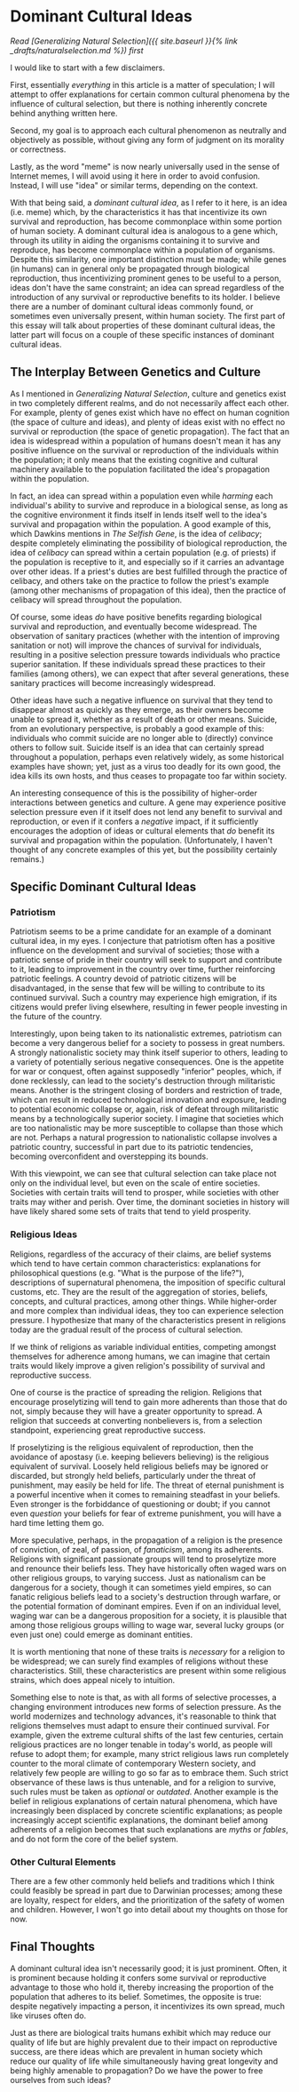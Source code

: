 # Dominant Cultural Ideas

*Read [Generalizing Natural Selection]({{ site.baseurl }}{% link _drafts/naturalselection.md %}) first*

I would like to start with a few disclaimers. 

First, essentially *everything* in this article is a matter of speculation; I will attempt to offer explanations for certain common cultural phenomena by the influence of cultural selection, but there is nothing inherently concrete behind anything written here.  

Second, my goal is to approach each cultural phenomenon as neutrally and objectively as possible, without giving any form of judgment on its morality or correctness.

Lastly, as the word "meme" is now nearly universally used in the sense of Internet memes, I will avoid using it here in order to avoid confusion. Instead, I will use "idea" or similar terms, depending on the context.

With that being said, a *dominant cultural idea*, as I refer to it here, is an idea (i.e. meme) which, by the characteristics it has that incentivize its own survival and reproduction, has become commonplace within some portion of human society. A dominant cultural idea is analogous to a gene which, through its utility in aiding the organisms containing it to survive and reproduce, has become commonplace within a population of organisms. Despite this similarity, one important distinction must be made; while genes (in humans) can in general only be propagated through biological reproduction, thus incentivizing prominent genes to be useful to a person, ideas don't have the same constraint; an idea can spread regardless of the introduction of any survival or reproductive benefits to its holder. I believe there are a number of dominant cultural ideas commonly found, or sometimes even universally present, within human society. The first part of this essay will talk about properties of these dominant cultural ideas, the latter part will focus on a couple of these specific instances of dominant cultural ideas.

## The Interplay Between Genetics and Culture

As I mentioned in *Generalizing Natural Selection*, culture and genetics exist in two completely different realms, and do not necessarily affect each other. For example, plenty of genes exist which have no effect on human cognition (the space of culture and ideas), and plenty of ideas exist with no effect no survival or reproduction (the space of genetic propagation). The fact that an idea is widespread within a population of humans doesn't mean it has any positive influence on the survival or reproduction of the individuals within the population; it only means that the existing cognitive and cultural machinery available to the population facilitated the idea's propagation within the population. 

In fact, an idea can spread within a population even while *harming* each individual's ability to survive and reproduce in a biological sense, as long as the cognitive environment it finds itself in lends itself well to the idea's survival and propagation within the population. A good example of this, which Dawkins mentions in *The Selfish Gene*, is the idea of *celibacy*; despite completely eliminating the possibility of biological reproduction, the idea of *celibacy* can spread within a certain population (e.g. of priests) if the population is receptive to it, and especially so if it carries an advantage over other ideas. If a priest's duties are best fulfilled through the practice of celibacy, and others take on the practice to follow the priest's example (among other mechanisms of propagation of this idea), then the practice of celibacy will spread throughout the population.

Of course, some ideas *do* have positive benefits regarding biological survival and reproduction, and eventually become widespread. The observation of sanitary practices (whether with the intention of improving sanitation or not) will improve the chances of survival for individuals, resulting in a positive selection pressure towards individuals who practice superior sanitation. If these individuals spread these practices to their families (among others), we can expect that after several generations, these sanitary practices will become increasingly widespread.

Other ideas have such a negative influence on survival that they tend to disappear almost as quickly as they emerge, as their owners become unable to spread it, whether as a result of death or other means. Suicide, from an evolutionary perspective, is probably a good example of this: individuals who commit suicide are no longer able to (directly) convince others to follow suit. Suicide itself is an idea that can certainly spread throughout a population, perhaps even relatively widely, as some historical examples have shown; yet, just as a virus too deadly for its own good, the idea kills its own hosts, and thus ceases to propagate too far within society.

An interesting consequence of this is the possibility of higher-order interactions between genetics and culture. A gene may experience positive selection pressure even if it itself does not lend any benefit to survival and reproduction, or even if it confers a *negative* impact, if it sufficiently encourages the adoption of ideas or cultural elements that *do* benefit its survival and propagation within the population. (Unfortunately, I haven't thought of any concrete examples of this yet, but the possibility certainly remains.)

## Specific Dominant Cultural Ideas

### Patriotism

Patriotism seems to be a prime candidate for an example of a dominant cultural idea, in my eyes. I conjecture that patriotism often has a positive influence on the development and survival of societies; those with a patriotic sense of pride in their country will seek to support and contribute to it, leading to improvement in the country over time, further reinforcing patriotic feelings. A country devoid of patriotic citizens will be disadvantaged, in the sense that few will be willing to contribute to its continued survival. Such a country may experience high emigration, if its citizens would prefer living elsewhere, resulting in fewer people investing in the future of the country.

Interestingly, upon being taken to its nationalistic extremes, patriotism can become a very dangerous belief for a society to possess in great numbers. A strongly nationalistic society may think itself superior to others, leading to a variety of potentially serious negative consequences. One is the appetite for war or conquest, often against supposedly "inferior" peoples, which, if done recklessly, can lead to the society's destruction through militaristic means. Another is the stringent closing of borders and restriction of trade, which can result in reduced technological innovation and exposure, leading to potential economic collapse or, again, risk of defeat through militaristic means by a technologically superior society. I imagine that societies which are too nationalistic may be more susceptible to collapse than those which are not. Perhaps a natural progression to nationalistic collapse involves a patriotic country, successful in part due to its patriotic tendencies, becoming overconfident and overstepping its bounds.

With this viewpoint, we can see that cultural selection can take place not only on the individual level, but even on the scale of entire societies. Societies with certain traits will tend to prosper, while societies with other traits may wither and perish. Over time, the dominant societies in history will have likely shared some sets of traits that tend to yield prosperity.

### Religious Ideas

Religions, regardless of the accuracy of their claims, are belief systems which tend to have certain common characteristics: explanations for philosophical questions (e.g. "What is the purpose of the life?"), descriptions of supernatural phenomena, the imposition of specific cultural customs, etc. They are the result of the aggregation of stories, beliefs, concepts, and cultural practices, among other things. While higher-order and more complex than individual ideas, they too can experience selection pressure. I hypothesize that many of the characteristics present in religions today are the gradual result of the process of cultural selection.

If we think of religions as variable individual entities, competing amongst themselves for adherence among humans, we can imagine that certain traits would likely improve a given religion's possibility of survival and reproductive success.

One of course is the practice of spreading the religion. Religions that encourage proselytizing will tend to gain more adherents than those that do not, simply because they will have a greater opportunity to spread. A religion that succeeds at converting nonbelievers is, from a selection standpoint, experiencing great reproductive success.

If proselytizing is the religious equivalent of reproduction, then the avoidance of apostasy (i.e. keeping believers believing) is the religious equivalent of survival. Loosely held religious beliefs may be ignored or discarded, but strongly held beliefs, particularly under the threat of punishment, may easily be held for life. The threat of eternal punishment is a powerful incentive when it comes to remaining steadfast in your beliefs. Even stronger is the forbiddance of questioning or doubt; if you cannot even *question* your beliefs for fear of extreme punishment, you will have a hard time letting them go.

More speculative, perhaps, in the propagation of a religion is the presence of conviction, of zeal, of passion, of *fanaticism*, among its adherents. Religions with significant passionate groups will tend to proselytize more and renounce their beliefs less. They have historically often waged wars on other religious groups, to varying success. Just as nationalism can be dangerous for a society, though it can sometimes yield empires, so can fanatic religious beliefs lead to a society's destruction through warfare, or the potential formation of dominant empires. Even if on an individual level, waging war can be a dangerous proposition for a society, it is plausible that among those religious groups willing to wage war, several lucky groups (or even just one) could emerge as dominant entities.

It is worth mentioning that none of these traits is *necessary* for a religion to be widespread; we can surely find examples of religions without these characteristics. Still, these characteristics are present within some religious strains, which does appeal nicely to intuition.

Something else to note is that, as with all forms of selective processes, a changing environment introduces new forms of selection pressure. As the world modernizes and technology advances, it's reasonable to think that religions themselves must adapt to ensure their continued survival. For example, given the extreme cultural shifts of the last few centuries, certain religious practices are no longer tenable in today's world, as people will refuse to adopt them; for example, many strict religious laws run completely counter to the moral climate of contemporary Western society, and relatively few people are willing to go so far as to embrace them. Such strict observance of these laws is thus untenable, and for a religion to survive, such rules must be taken as *optional* or *outdated*. Another example is the belief in religious explanations of certain natural phenomena, which have increasingly been displaced by concrete scientific explanations; as people increasingly accept scientific explanations, the dominant belief among adherents of a religion becomes that such explanations are *myths* or *fables*, and do not form the core of the belief system.

### Other Cultural Elements

There are a few other commonly held beliefs and traditions which I think could feasibly be spread in part due to Darwinian processes; among these are loyalty, respect for elders, and the prioritization of the safety of women and children. However, I won't go into detail about my thoughts on those for now.

## Final Thoughts

A dominant cultural idea isn't necessarily good; it is just prominent. Often, it is prominent because holding it confers some survival or reproductive advantage to those who hold it, thereby increasing the proportion of the population that adheres to its belief. Sometimes, the opposite is true: despite negatively impacting a person, it incentivizes its own spread, much like viruses often do. 

Just as there are biological traits humans exhibit which may reduce our quality of life but are highly prevalent due to their impact on reproductive success, are there ideas which are prevalent in human society which reduce our quality of life while simultaneously having great longevity and being highly amenable to propagation? Do we have the power to free ourselves from such ideas?
